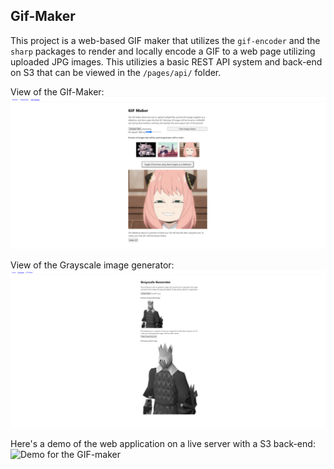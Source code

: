 ## Gif-Maker

This project is a web-based GIF maker that utilizes the `gif-encoder` and the `sharp` packages to render and locally encode a GIF to a web page utilizing uploaded JPG images. This utilizies a basic REST API system and back-end on S3 that can be viewed in the `/pages/api/` folder.

View of the GIf-Maker:
![View of the GIf-Maker](gif-maker-preview.png)

View of the Grayscale image generator:
![View of the Grayscale image generator](grayscale-preview.png)

Here's a demo of the web application on a live server with a S3 back-end:
![Demo for the GIF-maker](gif-maker-demo.gif)
